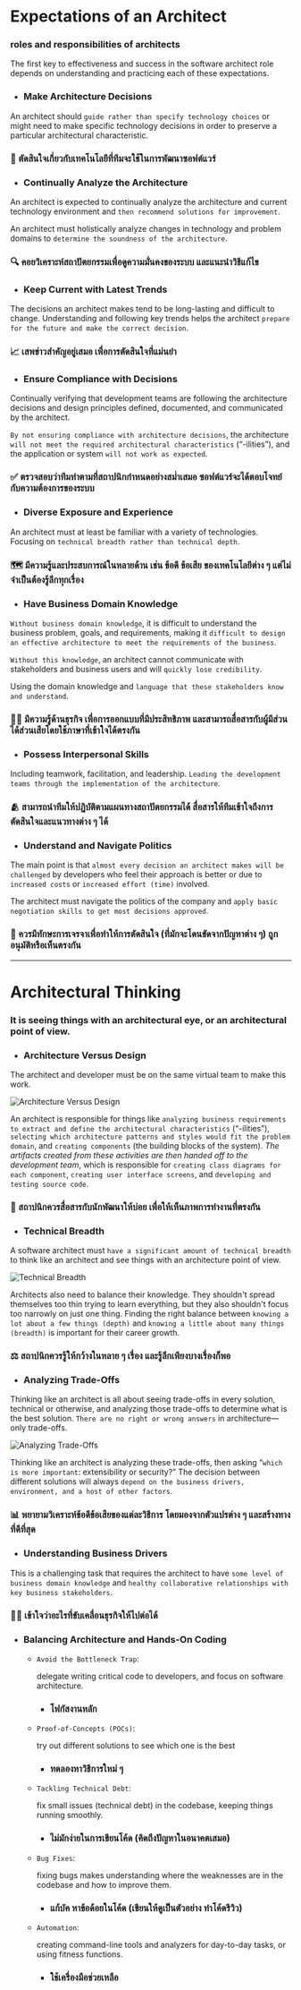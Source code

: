 # Expectations of an Architect
### roles and responsibilities of architects
The first key to effectiveness and success in the software architect role depends on understanding and practicing each of these expectations.

- ### Make Architecture Decisions
An architect should `guide rather than specify technology choices` or might need to make specific technology decisions in order to preserve a particular architectural characteristic.
### 🤔 ตัดสินใจเกี่ยวกับเทคโนโลยีที่ทีมจะใช้ในการพัฒนาซอฟต์แวร์

- ### Continually Analyze the Architecture
An architect is expected to continually analyze the architecture and current technology environment and `then recommend solutions for improvement`.

An architect must holistically analyze changes in technology and problem domains to `determine the soundness of the architecture`. 
### 🔍 คอยวิเคราะห์สถาปัตยกรรมเพื่อดูความมั่นคงของระบบ และแนะนำวิธีแก้ไข

- ### Keep Current with Latest Trends
The decisions an architect makes tend to be long-lasting and difficult to change. Understanding and following key trends helps the architect `prepare for the future and make the correct decision`.
### 📈 เสพข่าวสำคัญอยู่เสมอ เพื่อการตัดสินใจที่แม่นยำ

- ### Ensure Compliance with Decisions
Continually verifying that development teams are following the architecture decisions and design principles defined, documented, and communicated by the architect.

`By not ensuring compliance with architecture decisions`, the architecture `will not meet the required architectural characteristics` (“-ilities”), and the application or system `will not work as expected`.
### ✅ ตรวจสอบว่าทีมทำตามที่สถาปนิกกำหนดอย่างสมํ่าเสมอ ซอฟต์แวร์จะได้ตอบโจทย์กับความต้องการของระบบ

- ### Diverse Exposure and Experience
An architect must at least be familiar with a variety of technologies. Focusing on `technical breadth rather than technical depth`.
### 🗺️ มีความรู้และประสบการณ์ในหลายด้าน เช่น ข้อดี ข้อเสีย ของเทคโนโลยีต่าง ๆ แต่ไม่จำเป็นต้องรู้ลึกทุกเรื่อง

- ### Have Business Domain Knowledge
`Without business domain knowledge`, it is difficult to understand the business problem, goals, and requirements, making it `difficult to design an effective architecture to meet the requirements of the business`.

`Without this knowledge`, an architect cannot communicate with stakeholders and business users and will `quickly lose credibility`. 

Using the domain knowledge and `language that these stakeholders know and understand`.
### 👨‍💼 มีความรู้ด้านธุรกิจ เพื่อการออกแบบที่มีประสิทธิภาพ และสามารถสื่อสารกับผู้มีส่วนได้ส่วนเสียโดยใช้ภาษาที่เข้าใจได้ตรงกัน

- ### Possess Interpersonal Skills
Including teamwork, facilitation, and leadership. `Leading the development teams through the implementation of the architecture`.
### 🫂 สามารถนำทีมให้ปฏิบัติตามแผนทางสถาปัตยกรรมได้ สื่อสารให้ทีมเข้าใจถึงการตัดสินใจและแนวทางต่าง ๆ ได้

- ### Understand and Navigate Politics
The main point is that `almost every decision an architect makes will be challenged` by developers who feel their approach is better or due to `increased costs` or `increased effort (time)` involved.

The architect must navigate the politics of the company and `apply basic negotiation skills to get most decisions approved`.
### 🤌 ควรมีทักษะการเจรจาเพื่อทำให้การตัดสินใจ (ที่มักจะโดนขัดจากปัญหาต่าง ๆ) ถูกอนุมัติหรือเห็นตรงกัน

---

# Architectural Thinking
### It is seeing things with an architectural eye, or an architectural point of view. 

- ### Architecture Versus Design
The architect and developer must be on the same virtual team to make this work.

![Architecture Versus Design](images/arch-vs-design.png)

An architect is responsible for things like `analyzing business requirements to extract and define the architectural characteristics` (“-ilities”), `selecting which architecture patterns and styles would fit the problem domain`, and `creating components` (the building blocks of the system). _The artifacts created from these activities are then handed off to the development team_, which is responsible for `creating class diagrams for each component`, `creating user interface screens`, and `developing and testing source code`.

### 👬 สถาปนิกควรสื่อสารกับนักพัฒนาให้บ่อย เพื่อให้เห็นภาพการทำงานที่ตรงกัน

- ### Technical Breadth
A software architect must `have a significant amount of technical breadth` to think like an architect and see things with an architecture point of view.

![Technical Breadth](images/knowledge-pyramid.png)

Architects also need to balance their knowledge. They shouldn't spread themselves too thin trying to learn everything, but they also shouldn't focus too narrowly on just one thing. Finding the right balance between `knowing a lot about a few things (depth)` and `knowing a little about many things (breadth)` is important for their career growth.

### ⚖️ สถาปนิกควรรู้ให้กว้างในหลาย ๆ เรื่อง และรู้ลึกเพียงบางเรื่องก็พอ

- ### Analyzing Trade-Offs
Thinking like an architect is all about seeing trade-offs in every solution, technical or otherwise, and analyzing those trade-offs to determine what is the best solution. `There are no right or wrong answers` in architecture—only trade-offs.

![Analyzing Trade-Offs](images/topic-pros-cons.png)

Thinking like an architect is analyzing these trade-offs, then asking “`which is more important`: extensibility or security?” The decision between different solutions will always `depend on the business drivers, environment, and a host of other factors`.

### 📊 พยายามวิเคราะห์ข้อดีข้อเสียของแต่ละวิธีการ โดยมองจากตัวแปรต่าง ๆ และสร้างทางที่ดีที่สุด

- ### Understanding Business Drivers
This is a challenging task that requires the architect to have `some level of business domain knowledge` and `healthy collaborative relationships with key business stakeholders`.

### 👨‍💼 เข้าใจว่าอะไรที่ขับเคลื่อนธุรกิจให้ไปต่อได้

- ### Balancing Architecture and Hands-On Coding
  - `Avoid the Bottleneck Trap`:
    
    delegate writing critical code to developers, and focus on software architecture.

    - ### โฟกัสงานหลัก
    
  - `Proof-of-Concepts (POCs)`:
    
    try out different solutions to see which one is the best

    - ### ทดลองหาวิธีการใหม่ ๆ
    
  - `Tackling Technical Debt`:
    
    fix small issues (technical debt) in the codebase, keeping things running smoothly.

    - ### ไม่มักง่ายในการเขียนโค้ด (คิดถึงปัญหาในอนาคตเสมอ)
    
  - `Bug Fixes`:
    
    fixing bugs makes understanding where the weaknesses are in the codebase and how to improve them.

    - ### แก้บัค หาข้อด้อยในโค้ด (เขียนให้ดูเป็นตัวอย่าง ทำโค้ดรีวิว)
    
  - `Automation`:
    
    creating command-line tools and analyzers for day-to-day tasks, or using fitness functions.

    - ### ใช้เครื่องมือช่วยเหลือ
